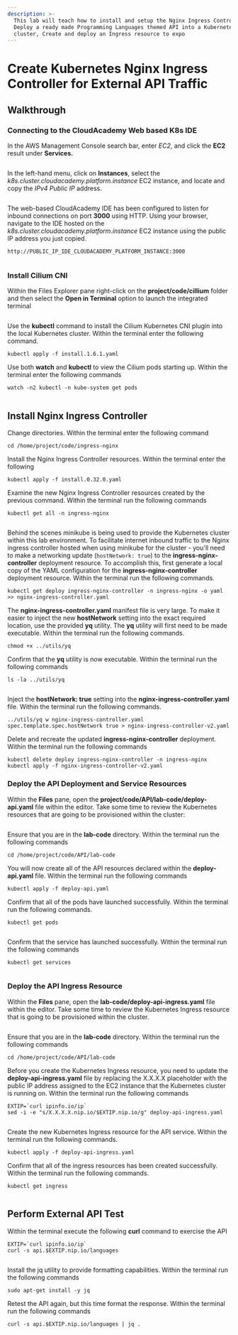 ```yaml
---
description: >-
  This lab will teach how to install and setup the Nginx Ingress Controller,
  Deploy a ready made Programming Languages themed API into a Kubernetes
  cluster, Create and deploy an Ingress resource to expo
---
```


# Create Kubernetes Nginx Ingress Controller for External API Traffic

## Walkthrough

### Connecting to the CloudAcademy Web based K8s IDE <a href="#lab-page-title" id="lab-page-title"></a>

In the AWS Management Console search bar, enter _EC2_, and click the **EC2** result under **Services.**

<figure><img src="../../../.gitbook/assets/image (4) (2) (1).png" alt=""><figcaption></figcaption></figure>

In the left-hand menu, click on **Instances**, select the _k8s.cluster.cloudacademy.platform.instance_ EC2 instance, and locate and copy the _IPv4 Public IP_ address.&#x20;

<figure><img src="../../../.gitbook/assets/image (1) (1) (3) (1).png" alt=""><figcaption></figcaption></figure>

The web-based CloudAcademy IDE has been configured to listen for inbound connections on port **3000** using HTTP. Using your browser, navigate to the IDE hosted on the _k8s.cluster.cloudacademy.platform.instance_ EC2 instance using the public IP address you just copied.

```
http://PUBLIC_IP_IDE_CLOUDACADEMY_PLATFORM_INSTANCE:3000
```

<figure><img src="../../../.gitbook/assets/image (9) (1).png" alt=""><figcaption></figcaption></figure>

### Install Cilium CNI <a href="#lab-page-title" id="lab-page-title"></a>

Within the Files Explorer pane right-click on the **project/code/cillium** folder and then select the **Open in Terminal** option to launch the integrated terminal

<figure><img src="../../../.gitbook/assets/image (12) (3).png" alt=""><figcaption></figcaption></figure>

Use the **kubectl** command to install the Cilium Kubernetes CNI plugin into the local Kubernetes cluster. Within the terminal enter the following command.

```
kubectl apply -f install.1.6.1.yaml
```

Use both **watch** and **kubectl** to view the Cilium pods starting up. Within the terminal enter the following commands

```
watch -n2 kubectl -n kube-system get pods
```

<figure><img src="../../../.gitbook/assets/image (3) (4) (1).png" alt=""><figcaption></figcaption></figure>

## Install Nginx Ingress Controller <a href="#lab-page-title" id="lab-page-title"></a>

Change directories. Within the terminal enter the following command

```
cd /home/project/code/ingress-nginx 
```

Install the Nginx Ingress Controller resources. Within the terminal enter the following

```
kubectl apply -f install.0.32.0.yaml
```

Examine the new Nginx Ingress Controller resources created by the previous command. Within the terminal run the following commands

```
kubectl get all -n ingress-nginx
```

<figure><img src="../../../.gitbook/assets/image (17) (2).png" alt=""><figcaption></figcaption></figure>

Behind the scenes minikube is being used to provide the Kubernetes cluster within this lab environment. To facilitate internet inbound traffic to the Nginx ingress controller hosted when using minikube for the cluster - you'll need to make a networking update (`hostNetwork: true`) to the **ingress-nginx-controller** deployment resource. To accomplish this, first generate a local copy of the YAML configuration for the **ingress-nginx-controller** deployment resource. Within the terminal run the following commands.

```
kubectl get deploy ingress-nginx-controller -n ingress-nginx -o yaml >> nginx-ingress-controller.yaml
```

The **nginx-ingress-controller.yaml** manifest file is very large. To make it easier to inject the new **hostNetwork** setting into the exact required location, use the provided **yq** utility. The **yq** utility will first need to be made executable. Within the terminal run the following commands.

```
chmod +x ../utils/yq
```

Confirm that the **yq** utility is now executable. Within the terminal run the following commands

```
ls -la ../utils/yq
```

<figure><img src="../../../.gitbook/assets/image (11) (1).png" alt=""><figcaption></figcaption></figure>

Inject the **hostNetwork: true** setting into the **nginx-ingress-controller.yaml** file. Within the terminal run the following commands.

```
../utils/yq w nginx-ingress-controller.yaml spec.template.spec.hostNetwork true > nginx-ingress-controller-v2.yaml
```

Delete and recreate the updated **ingress-nginx-controller** deployment. Within the terminal run the following commands

```
kubectl delete deploy ingress-nginx-controller -n ingress-nginx
kubectl apply -f nginx-ingress-controller-v2.yaml
```

### Deploy the API Deployment and Service Resources <a href="#lab-page-title" id="lab-page-title"></a>

Within the **Files** pane, open the **project/code/API/lab-code/deploy-api.yaml** file within the editor. Take some time to review the Kubernetes resources that are going to be provisioned within the cluster:

<figure><img src="../../../.gitbook/assets/image (3) (1) (1).png" alt=""><figcaption></figcaption></figure>

Ensure that you are in the **lab-code** directory. Within the terminal run the following commands

```
cd /home/project/code/API/lab-code
```

You will now create all of the API resources declared within the **deploy-api.yaml** file. Within the terminal run the following commands

```
kubectl apply -f deploy-api.yaml
```

Confirm that all of the pods have launched successfully. Within the terminal run the following commands.

```
kubectl get pods
```

<figure><img src="../../../.gitbook/assets/image (4) (1).png" alt=""><figcaption></figcaption></figure>

Confirm that the service has launched successfully. Within the terminal run the following commands

```
kubectl get services
```

<figure><img src="../../../.gitbook/assets/image (22).png" alt=""><figcaption></figcaption></figure>

### Deploy the API Ingress Resource <a href="#lab-page-title" id="lab-page-title"></a>

Within the **Files** pane, open the **lab-code/deploy-api-ingress.yaml** file within the editor. Take some time to review the Kubernetes Ingress resource that is going to be provisioned within the cluster.

<figure><img src="../../../.gitbook/assets/image (3) (3).png" alt=""><figcaption></figcaption></figure>

Ensure that you are in the **lab-code** directory. Within the terminal run the following commands

```
cd /home/project/code/API/lab-code
```

Before you create the Kubernetes Ingress resource, you need to update the **deploy-api-ingress.yaml** file by replacing the X.X.X.X placeholder with the public IP address assigned to the EC2 instance that the Kubernetes cluster is running on. Within the terminal run the following commands

```
EXTIP=`curl ipinfo.io/ip`
sed -i -e "s/X.X.X.X.nip.io/$EXTIP.nip.io/g" deploy-api-ingress.yaml
```

<figure><img src="../../../.gitbook/assets/image (1) (1) (3).png" alt=""><figcaption></figcaption></figure>

Create the new Kubernetes Ingress resource for the API service. Within the terminal run the following commands.

```
kubectl apply -f deploy-api-ingress.yaml
```

Confirm that all of the ingress resources has been created successfully. Within the terminal run the following commands.

```
kubectl get ingress
```

<figure><img src="../../../.gitbook/assets/image (30).png" alt=""><figcaption></figcaption></figure>

## Perform External API Test <a href="#lab-page-title" id="lab-page-title"></a>

Within the terminal execute the following **curl** command to exercise the API

```
EXTIP=`curl ipinfo.io/ip`
curl -s api.$EXTIP.nip.io/languages  
```

<figure><img src="../../../.gitbook/assets/image (29).png" alt=""><figcaption></figcaption></figure>

Install the jq utility to provide formatting capabilities. Within the terminal run the following commands

```
sudo apt-get install -y jq
```

Retest the API again, but this time format the response. Within the terminal run the following commands

```
curl -s api.$EXTIP.nip.io/languages | jq .
```

<figure><img src="../../../.gitbook/assets/image (5) (1).png" alt=""><figcaption></figcaption></figure>
